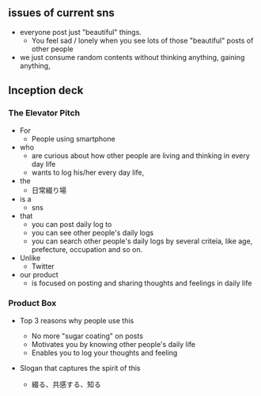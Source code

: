 ## issues of current sns
- everyone post just "beautiful" things.
  - You feel sad / lonely when you see lots of those "beautiful" posts of other people
- we just consume random contents without thinking anything, gaining anything, 

## Inception deck
### The Elevator Pitch
- For
  - People using smartphone
- who
  - are curious about how other people are living and thinking in every day life
  - wants to log his/her every day life,
- the
  - 日常綴り場
- is a
  - sns
- that
  - you can post daily log to
  - you can see other people's daily logs
  - you can search other people's daily logs by several criteia, like age, prefecture, occupation and so on.
- Unlike
  - Twitter
- our product
  - is focused on posting and sharing thoughts and feelings in daily life

### Product Box
- Top 3 reasons why people use this
  - No more "sugar coating" on posts
  - Motivates you by knowing other people's daily life
  - Enables you to log your thoughts and feeling

- Slogan that captures the spirit of this
  - 綴る、共感する、知る
